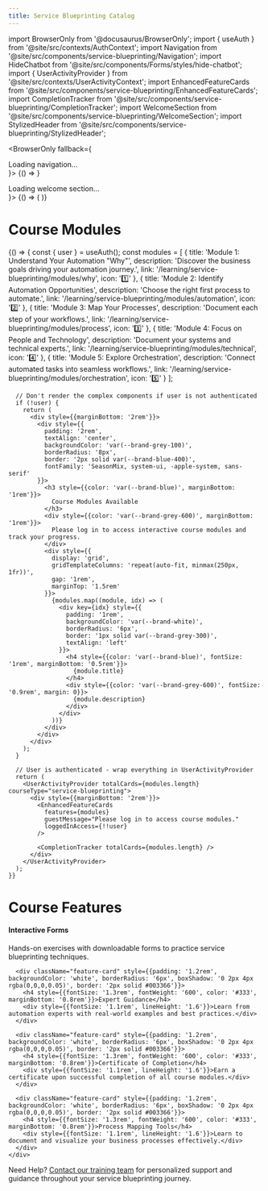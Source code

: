 ```yaml
---
title: Service Blueprinting Catalog
---
```


import BrowserOnly from '@docusaurus/BrowserOnly';
import { useAuth } from '@site/src/contexts/AuthContext';
import Navigation from '@site/src/components/service-blueprinting/Navigation';
import HideChatbot from '@site/src/components/Forms/styles/hide-chatbot';
import { UserActivityProvider } from '@site/src/contexts/UserActivityContext';
import EnhancedFeatureCards from '@site/src/components/service-blueprinting/EnhancedFeatureCards';
import CompletionTracker from '@site/src/components/service-blueprinting/CompletionTracker';
import WelcomeSection from '@site/src/components/service-blueprinting/WelcomeSection';
import StylizedHeader from '@site/src/components/service-blueprinting/StylizedHeader';

<HideChatbot />

<BrowserOnly fallback={<div>Loading navigation...</div>}>
{() => <Navigation />}
</BrowserOnly>

<StylizedHeader title="Welcome to Service Blueprinting Essentials" />

<div className="blueprinting-container" style={{maxWidth: '2000px', width: '98%', margin: '0 auto', padding: '0 1rem'}}>
  <BrowserOnly fallback={<div>Loading welcome section...</div>}>
    {() => (
      <WelcomeSection 
        accessMessage="You have full access to all course modules and forms."
        guestTitle="Service Blueprinting"
        guestMessage="Please login to access all course modules."
      />
    )}
  </BrowserOnly>

  <div style={{height: '4px', backgroundColor: '#008080', margin: '3rem 0'}}></div>
  
  <h1 style={{fontSize: '2rem', marginBottom: '1.5rem', color: '#333'}}>Course Modules</h1>
  
  <BrowserOnly>
    {() => {
      const { user } = useAuth();
      const modules = [
        {
          title: 'Module 1: Understand Your Automation "Why"',
          description: 'Discover the business goals driving your automation journey.',
          link: '/learning/service-blueprinting/modules/why',
          icon: '1️⃣'
        },
        {
          title: 'Module 2: Identify Automation Opportunities',
          description: 'Choose the right first process to automate.',
          link: '/learning/service-blueprinting/modules/automation',
          icon: '2️⃣'
        },
        {
          title: 'Module 3: Map Your Processes',
          description: 'Document each step of your workflows.',
          link: '/learning/service-blueprinting/modules/process',
          icon: '3️⃣'
        },
        {
          title: 'Module 4: Focus on People and Technology',
          description: 'Document your systems and technical experts.',
          link: '/learning/service-blueprinting/modules/technical',
          icon: '4️⃣'
        },
        {
          title: 'Module 5: Explore Orchestration',
          description: 'Connect automated tasks into seamless workflows.',
          link: '/learning/service-blueprinting/modules/orchestration',
          icon: '5️⃣'
        }
      ];

      // Don't render the complex components if user is not authenticated
      if (!user) {
        return (
          <div style={{marginBottom: '2rem'}}>
            <div style={{
              padding: '2rem',
              textAlign: 'center',
              backgroundColor: 'var(--brand-grey-100)',
              borderRadius: '8px',
              border: '2px solid var(--brand-blue-400)',
              fontFamily: 'SeasonMix, system-ui, -apple-system, sans-serif'
            }}>
              <h3 style={{color: 'var(--brand-blue)', marginBottom: '1rem'}}>
                Course Modules Available
              </h3>
              <div style={{color: 'var(--brand-grey-600)', marginBottom: '1rem'}}>
                Please log in to access interactive course modules and track your progress.
              </div>
              <div style={{
                display: 'grid',
                gridTemplateColumns: 'repeat(auto-fit, minmax(250px, 1fr))',
                gap: '1rem',
                marginTop: '1.5rem'
              }}>
                {modules.map((module, idx) => (
                  <div key={idx} style={{
                    padding: '1rem',
                    backgroundColor: 'var(--brand-white)',
                    borderRadius: '6px',
                    border: '1px solid var(--brand-grey-300)',
                    textAlign: 'left'
                  }}>
                    <h4 style={{color: 'var(--brand-blue)', fontSize: '1rem', marginBottom: '0.5rem'}}>
                      {module.title}
                    </h4>
                    <div style={{color: 'var(--brand-grey-600)', fontSize: '0.9rem', margin: 0}}>
                      {module.description}
                    </div>
                  </div>
                ))}
              </div>
            </div>
          </div>
        );
      }

      // User is authenticated - wrap everything in UserActivityProvider
      return (
        <UserActivityProvider totalCards={modules.length} courseType="service-blueprinting">
          <div style={{marginBottom: '2rem'}}>
            <EnhancedFeatureCards
              features={modules}
              guestMessage="Please log in to access course modules."
              loggedInAccess={!!user}
            />

            <CompletionTracker totalCards={modules.length} />
          </div>
        </UserActivityProvider>
      );
    }}

  </BrowserOnly>

  <div style={{height: '4px', backgroundColor: '#008080', margin: '3rem 0'}}></div>

  <h1 style={{fontSize: '2rem', marginBottom: '1.5rem', color: '#333'}}>Course Features</h1>

  <div className="features-container" style={{padding: '1.5rem', borderRadius: '8px', marginBottom: '2rem', backgroundColor: '#f8f9fa', border: '1px solid #e9ecef', width: '100%'}}>
    <div className="features-grid" style={{display: 'grid', gridTemplateColumns: 'repeat(auto-fill, minmax(280px, 1fr))', gap: '1.5rem'}}>
      <div className="feature-card" style={{padding: '1.2rem', backgroundColor: 'white', borderRadius: '6px', boxShadow: '0 2px 4px rgba(0,0,0,0.05)', border: '2px solid #003366'}}>
        <h4 style={{fontSize: '1.3rem', fontWeight: '600', color: '#333', marginBottom: '0.8rem'}}>Interactive Forms</h4>
        <div style={{fontSize: '1.1rem', lineHeight: '1.6'}}>Hands-on exercises with downloadable forms to practice service blueprinting techniques.</div>
      </div>
      
      <div className="feature-card" style={{padding: '1.2rem', backgroundColor: 'white', borderRadius: '6px', boxShadow: '0 2px 4px rgba(0,0,0,0.05)', border: '2px solid #003366'}}>
        <h4 style={{fontSize: '1.3rem', fontWeight: '600', color: '#333', marginBottom: '0.8rem'}}>Expert Guidance</h4>
        <div style={{fontSize: '1.1rem', lineHeight: '1.6'}}>Learn from automation experts with real-world examples and best practices.</div>
      </div>
      
      <div className="feature-card" style={{padding: '1.2rem', backgroundColor: 'white', borderRadius: '6px', boxShadow: '0 2px 4px rgba(0,0,0,0.05)', border: '2px solid #003366'}}>
        <h4 style={{fontSize: '1.3rem', fontWeight: '600', color: '#333', marginBottom: '0.8rem'}}>Certificate of Completion</h4>
        <div style={{fontSize: '1.1rem', lineHeight: '1.6'}}>Earn a certificate upon successful completion of all course modules.</div>
      </div>
      
      <div className="feature-card" style={{padding: '1.2rem', backgroundColor: 'white', borderRadius: '6px', boxShadow: '0 2px 4px rgba(0,0,0,0.05)', border: '2px solid #003366'}}>
        <h4 style={{fontSize: '1.3rem', fontWeight: '600', color: '#333', marginBottom: '0.8rem'}}>Process Mapping Tools</h4>
        <div style={{fontSize: '1.1rem', lineHeight: '1.6'}}>Learn to document and visualize your business processes effectively.</div>
      </div>
    </div>
  </div>

  <div style={{height: '4px', backgroundColor: '#008080', margin: '3rem 0'}}></div>

  <div style={{padding: '1.5rem', borderRadius: '8px', border: '1px solid #e0e0e0', backgroundColor: 'white', boxShadow: '0 4px 12px rgba(0, 0, 0, 0.1)', marginBottom: '2rem'}}>
    <div style={{fontSize: '1.2rem', lineHeight: '1.8'}}>
      Need Help? <a href="mailto:training@resolve.io" style={{color: '#0066cc', textDecoration: 'underline'}}>Contact our training team</a> for personalized support and guidance throughout your service blueprinting journey.
    </div>
  </div>
</div>
